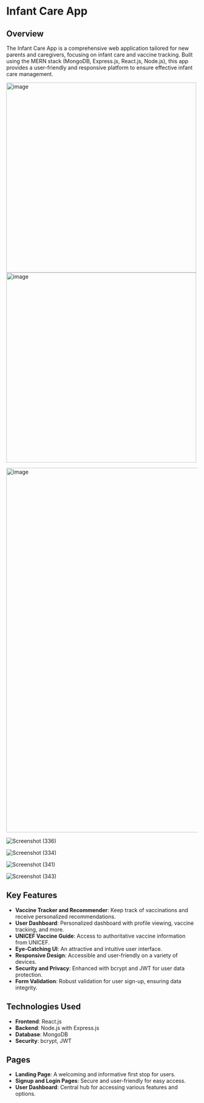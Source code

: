 # Infant Care App
## Overview
The Infant Care App is a comprehensive web application tailored for new parents and caregivers, focusing on infant care and vaccine tracking. Built using the MERN stack (MongoDB, Express.js, React.js, Node.js), this app provides a user-friendly and responsive platform to ensure effective infant care management.

<img width="500" alt="image" src="https://github.com/gauri02saxena/infant_care_app/assets/101066452/609a7277-1284-4eaf-bba7-07c8062aa70e">        <img width="500" alt="image" src="https://github.com/gauri02saxena/infant_care_app/assets/101066452/ecd7ee6c-0719-476d-b2ab-ca58bca508c0">

<img width="959" alt="image" src="https://github.com/gauri02saxena/infant_care_app/assets/101066452/f4f42f21-9bf0-4919-976c-ad5e2f16c2d8">

![Screenshot (336)](https://github.com/gauri02saxena/infant_care_app/assets/101066452/5ecd0823-f414-494d-98bf-811ff5f312d7)

![Screenshot (334)](https://github.com/gauri02saxena/infant_care_app/assets/101066452/264add9b-2d10-4499-b7bd-bfa36ff88e76)

![Screenshot (341)](https://github.com/gauri02saxena/infant_care_app/assets/101066452/5f9c0411-566f-4fdf-99d5-ffa79284c670)

![Screenshot (343)](https://github.com/gauri02saxena/infant_care_app/assets/101066452/4db07122-c312-4f5b-b016-238a92acc822)


## Key Features
- **Vaccine Tracker and Recommender**: Keep track of vaccinations and receive personalized recommendations.
- **User Dashboard**: Personalized dashboard with profile viewing, vaccine tracking, and more.
- **UNICEF Vaccine Guide**: Access to authoritative vaccine information from UNICEF.
- **Eye-Catching UI**: An attractive and intuitive user interface.
- **Responsive Design**: Accessible and user-friendly on a variety of devices.
- **Security and Privacy**: Enhanced with bcrypt and JWT for user data protection.
- **Form Validation**: Robust validation for user sign-up, ensuring data integrity.

## Technologies Used
- **Frontend**: React.js
- **Backend**: Node.js with Express.js
- **Database**: MongoDB
- **Security**: bcrypt, JWT

## Pages
- **Landing Page**: A welcoming and informative first stop for users.
- **Signup and Login Pages**: Secure and user-friendly for easy access.
- **User Dashboard**: Central hub for accessing various features and options.
